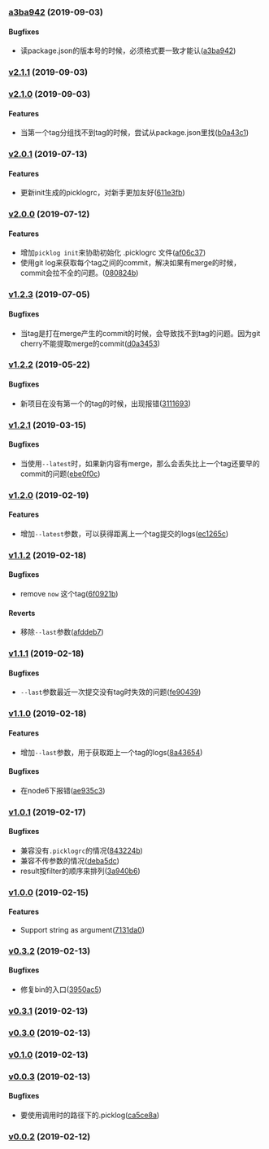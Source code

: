 ### [a3ba942](https://BearJ@github.com/BearJ/picklog/compare/v2.1.1...a3ba942) (2019-09-03)

#### Bugfixes
* 读package.json的版本号的时候，必须格式要一致才能认([a3ba942](https://BearJ@github.com/BearJ/picklog/commit/a3ba942))



### [v2.1.1](https://BearJ@github.com/BearJ/picklog/compare/v2.1.0...v2.1.1) (2019-09-03)



### [v2.1.0](https://BearJ@github.com/BearJ/picklog/compare/v2.0.1...v2.1.0) (2019-09-03)

#### Features
* 当第一个tag分组找不到tag的时候，尝试从package.json里找([b0a43c1](https://BearJ@github.com/BearJ/picklog/commit/b0a43c1))



### [v2.0.1](https://BearJ@github.com/BearJ/picklog/compare/v2.0.0...v2.0.1) (2019-07-13)

#### Features
* 更新init生成的picklogrc，对新手更加友好([611e3fb](https://BearJ@github.com/BearJ/picklog/commit/611e3fb))



### [v2.0.0](https://BearJ@github.com/BearJ/picklog/compare/v1.2.3...v2.0.0) (2019-07-12)

#### Features
* 增加`picklog init`来协助初始化 .picklogrc 文件([af06c37](https://BearJ@github.com/BearJ/picklog/commit/af06c37))
* 使用git log来获取每个tag之间的commit，解决如果有merge的时候，commit会拉不全的问题。([080824b](https://BearJ@github.com/BearJ/picklog/commit/080824b))



### [v1.2.3](https://BearJ@github.com/BearJ/picklog/compare/v1.2.2...v1.2.3) (2019-07-05)

#### Bugfixes
* 当tag是打在merge产生的commit的时候，会导致找不到tag的问题。因为git cherry不能提取merge的commit([d0a3453](https://BearJ@github.com/BearJ/picklog/commit/d0a3453))



### [v1.2.2](https://BearJ@github.com/BearJ/picklog/compare/v1.2.1...v1.2.2) (2019-05-22)

#### Bugfixes
* 新项目在没有第一个的tag的时候，出现报错([3111693](https://BearJ@github.com/BearJ/picklog/commit/3111693))



### [v1.2.1](https://BearJ@github.com/BearJ/picklog/compare/v1.2.0...v1.2.1) (2019-03-15)

#### Bugfixes
* 当使用`--latest`时，如果新内容有merge，那么会丢失比上一个tag还要早的commit的问题([ebe0f0c](https://BearJ@github.com/BearJ/picklog/commit/ebe0f0c))



### [v1.2.0](https://BearJ@github.com/BearJ/picklog/compare/v1.1.2...v1.2.0) (2019-02-19)

#### Features
* 增加`--latest`参数，可以获得距离上一个tag提交的logs([ec1265c](https://BearJ@github.com/BearJ/picklog/commit/ec1265c))



### [v1.1.2](https://BearJ@github.com/BearJ/picklog/compare/v1.1.1...v1.1.2) (2019-02-18)

#### Bugfixes
* remove `now` 这个tag([6f0921b](https://BearJ@github.com/BearJ/picklog/commit/6f0921b))

#### Reverts
* 移除`--last`参数([afddeb7](https://BearJ@github.com/BearJ/picklog/commit/afddeb7))



### [v1.1.1](https://BearJ@github.com/BearJ/picklog/compare/v1.1.0...v1.1.1) (2019-02-18)

#### Bugfixes
* `--last`参数最近一次提交没有tag时失效的问题([fe90439](https://BearJ@github.com/BearJ/picklog/commit/fe90439))



### [v1.1.0](https://BearJ@github.com/BearJ/picklog/compare/v1.0.1...v1.1.0) (2019-02-18)

#### Features
* 增加`--last`参数，用于获取距上一个tag的logs([8a43654](https://BearJ@github.com/BearJ/picklog/commit/8a43654))

#### Bugfixes
* 在node6下报错([ae935c3](https://BearJ@github.com/BearJ/picklog/commit/ae935c3))



### [v1.0.1](https://BearJ@github.com/BearJ/picklog/compare/v1.0.0...v1.0.1) (2019-02-17)

#### Bugfixes
* 兼容没有`.picklogrc`的情况([843224b](https://BearJ@github.com/BearJ/picklog/commit/843224b))
* 兼容不传参数的情况([deba5dc](https://BearJ@github.com/BearJ/picklog/commit/deba5dc))
* result按filter的顺序来排列([3a940b6](https://BearJ@github.com/BearJ/picklog/commit/3a940b6))



### [v1.0.0](https://BearJ@github.com/BearJ/picklog/compare/v0.3.2...v1.0.0) (2019-02-15)

#### Features
* Support string as argument([7131da0](https://BearJ@github.com/BearJ/picklog/commit/7131da0))



### [v0.3.2](https://BearJ@github.com/BearJ/picklog/compare/v0.3.1...v0.3.2) (2019-02-13)

#### Bugfixes
* 修复bin的入口([3950ac5](https://BearJ@github.com/BearJ/picklog/commit/3950ac5))



### [v0.3.1](https://BearJ@github.com/BearJ/picklog/compare/v0.3.0...v0.3.1) (2019-02-13)



### [v0.3.0](https://BearJ@github.com/BearJ/picklog/compare/v0.1.0...v0.3.0) (2019-02-13)



### [v0.1.0](https://BearJ@github.com/BearJ/picklog/compare/v0.0.3...v0.1.0) (2019-02-13)



### [v0.0.3](https://BearJ@github.com/BearJ/picklog/compare/v0.0.2...v0.0.3) (2019-02-13)

#### Bugfixes
* 要使用调用时的路径下的.picklog([ca5ce8a](https://BearJ@github.com/BearJ/picklog/commit/ca5ce8a))



### [v0.0.2](https://BearJ@github.com/BearJ/picklog/compare/77ef029...v0.0.2) (2019-02-12)



